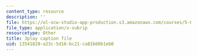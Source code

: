 ```yaml
---
content_type: resource
description: ''
file: https://ol-ocw-studio-app-production.s3.amazonaws.com/courses/5-60-thermodynamics-kinetics-spring-2008/13541820a23c5d16bc21ca81b60b1eb0_Q7mrSQkSB9U.vtt
file_type: application/x-subrip
resourcetype: Other
title: 3play caption file
uid: 13541820-a23c-5d16-bc21-ca81b60b1eb0
---
```

